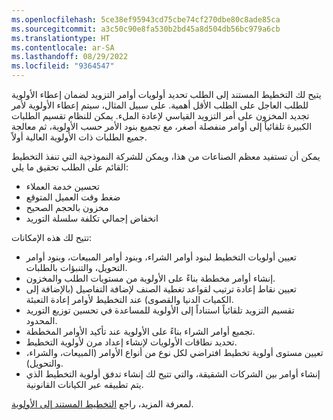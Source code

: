 ```yaml
---
ms.openlocfilehash: 5ce38ef95943cd75cbe74cf270dbe80c8ade85ca
ms.sourcegitcommit: a3c50c90e8fa530b2bd45a8d504db56bc979a6cb
ms.translationtype: HT
ms.contentlocale: ar-SA
ms.lasthandoff: 08/29/2022
ms.locfileid: "9364547"
---
```

يتيح لك التخطيط المستند إلى الطلب تحديد أولويات أوامر التزويد لضمان إعطاء الأولوية للطلب العاجل على الطلب الأقل أهمية. على سبيل المثال، سيتم إعطاء الأولوية لأمر تجديد المخزون على أمر التزويد القياسي لإعادة الملء. يمكن للنظام تقسيم الطلبات الكبيرة تلقائياً إلى أوامر منفصلة أصغر، مع تجميع بنود الأمر حسب الأولوية، ثم معالجة جميع الطلبات ذات الأولوية العالية أولاً.

يمكن أن تستفيد معظم الصناعات من هذا، ويمكن للشركة النموذجية التي تنفذ التخطيط القائم على الطلب تحقيق ما يلي:

- تحسين خدمة العملاء
- ضغط وقت العميل المتوقع
- مخزون بالحجم الصحيح
- انخفاض إجمالي تكلفة سلسلة التوريد
 
تتيح لك هذه الإمكانات:

- تعيين أولويات التخطيط لبنود أوامر الشراء، وبنود أوامر المبيعات، وبنود أوامر التحويل، والتنبؤات بالطلبات.
- إنشاء أوامر مخططة بناءً على الأولوية من مستويات الطلب والمخزون.
- تعيين نقاط إعادة ترتيب لقواعد تغطية الصنف لإضافة التفاصيل (بالإضافة إلى الكميات الدنيا والقصوى) عند التخطيط لأوامر إعادة التعبئة.
- تقسيم التزويد تلقائياً استناداً إلى الأولوية للمساعدة في تحسين توزيع التوريد المحدود.
- تجميع أوامر الشراء بناءً على الأولوية عند تأكيد الأوامر المخططة.
- تحديد نطاقات الأولويات لإنشاء إعداد مرن لأولوية التخطيط.
- تعيين مستوى أولوية تخطيط افتراضي لكل نوع من أنواع الأوامر (المبيعات، والشراء، والتحويل).
- إنشاء أوامر بين الشركات الشقيقة، والتي تتيح لك إنشاء تدفق أولوية التخطيط الذي يتم تطبيقه عبر الكيانات القانونية.

لمعرفة المزيد، راجع [التخطيط المستند إلى الأولوية](/dynamics365/supply-chain/master-planning/planning-optimization/priority-based-planning/?azure-portal=true).
